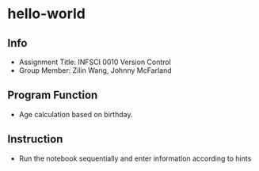 # hello-world
## Info
* Assignment Title: INFSCI 0010 Version Control
* Group Member: Zilin Wang, Johnny McFarland

## Program Function
* Age calculation based on birthday.

## Instruction
* Run the notebook sequentially and enter information according to hints
